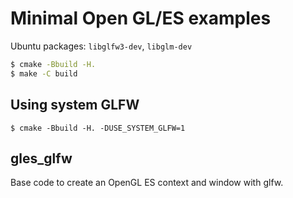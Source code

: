 # Minimal Open GL/ES examples

Ubuntu packages: `libglfw3-dev`, `libglm-dev`

```sh
$ cmake -Bbuild -H.
$ make -C build
```

## Using system GLFW

```
$ cmake -Bbuild -H. -DUSE_SYSTEM_GLFW=1
```

## gles_glfw

Base code to create an OpenGL ES context and window with glfw.
